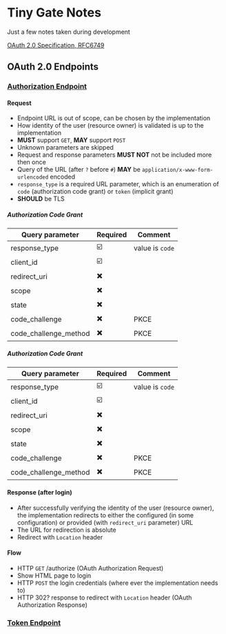 # Tiny Gate Notes

Just a few notes taken during development

[OAuth 2.0 Specification, RFC6749](https://datatracker.ietf.org/doc/html/rfc6749)

## OAuth 2.0 Endpoints

### [Authorization Endpoint](https://datatracker.ietf.org/doc/html/rfc6749#section-3.1)

#### Request
- Endpoint URL is out of scope, can be chosen by the implementation
- How identity of the user (resource owner) is validated is up to the implementation
- **MUST** support `GET`, **MAY** support `POST`
- Unknown parameters are skipped
- Request and response parameters **MUST NOT** not be included more then once
- Query of the URL (after `?` before `#`) **MAY** be `application/x-www-form-urlencoded` encoded
- `response_type` is a required URL parameter, which is an enumeration of `code` (authorization code grant) or `token` (implicit grant)
- **SHOULD** be TLS

##### Authorization Code Grant
| Query parameter | Required | Comment |
| --- | --- | --- |
| response_type | ☑️ | value is `code` |
| client_id | ☑️ | |
| redirect_uri | ✖️ | |
| scope | ✖️ | |
| state | ✖️ | |
| code_challenge | ✖️ | PKCE |
| code_challenge_method | ✖️ | PKCE |

##### Authorization Code Grant
| Query parameter | Required | Comment |
| --- | --- | --- |
| response_type | ☑️ | value is `code` |
| client_id | ☑️ | |
| redirect_uri | ✖️ | |
| scope | ✖️ | |
| state | ✖️ | |
| code_challenge | ✖️ | PKCE |
| code_challenge_method | ✖️ | PKCE |

#### Response (after login)
- After successfully verifying the identity of the user (resource owner), the implementation redirects to either the configured (in some configuration) or provided (with `redirect_uri` parameter) URL
- The URL for redirection is absolute
- Redirect with `Location` header

#### Flow
- HTTP `GET` /authorize (OAuth Authorization Request)
- Show HTML page to login
- HTTP `POST` the login credentials (where ever the implementation needs to)
- HTTP 302? response to redirect with `Location` header (OAuth Authorization Response)

### [Token Endpoint](https://datatracker.ietf.org/doc/html/rfc6749#section-3.2)
